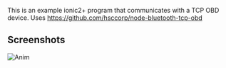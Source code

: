 This is an example ionic2+ program that communicates with a TCP OBD device.
Uses https://github.com/hsccorp/node-bluetooth-tcp-obd

Screenshots
------------
<!--img src="https://github.com/hsccorp/obd-tcp-test/raw/master/screenshots/2.PNG" height="600px"/>-->
![Anim](https://media.giphy.com/media/3ohhwAso76rEAkZrhu/giphy.gif)

